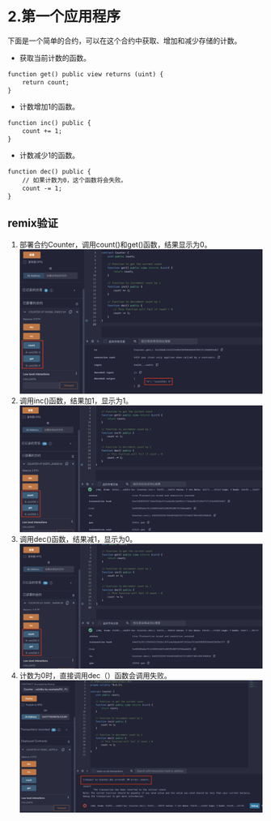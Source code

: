 # 2.第一个应用程序 
下面是一个简单的合约，可以在这个合约中获取、增加和减少存储的计数。

* 获取当前计数的函数。
```solidity
function get() public view returns (uint) {
    return count;
}
```

* 计数增加1的函数。
```solidity
function inc() public {
    count += 1;
}
```

* 计数减少1的函数。
```solidity
function dec() public {
    // 如果计数为0，这个函数将会失败。
    count -= 1;
}
```

## remix验证
1. 部署合约Counter，调用count()和get()函数，结果显示为0。
![2-1.png](./img/2-1.png)
2. 调用inc()函数，结果加1，显示为1。
![2-2.png](./img/2-2.png)
3. 调用dec()函数，结果减1，显示为0。
![2-3.png](./img/2-3.png)
4. 计数为0时，直接调用dec（）函数会调用失败。
![2-4.png](./img/2-4.png)

